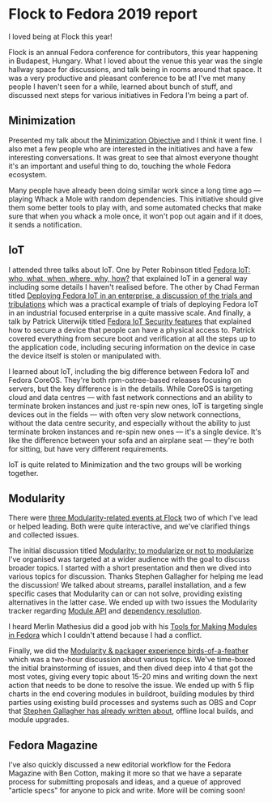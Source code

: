 # Flock to Fedora 2019 report

I loved being at Flock this year!

Flock is an annual Fedora conference for contributors, this year happening in Budapest, Hungary. What I loved about the venue this year was the single hallway space for discussions, and talk being in rooms around that space. It was a very productive and pleasant conference to be at! I've met many people I haven't seen for a while, learned about bunch of stuff, and discussed next steps for various initiatives in Fedora I'm being a part of.

## Minimization

Presented my talk about the [Minimization Objective](https://flock2019.sched.com/event/SJZP/an-objective-minimization-objective-update) and I think it went fine. I also met a few people who are interested in the initiatives and have a few interesting conversations. It was great to see that almost everyone thought it's an important and useful thing to do, touching the whole Fedora ecosystem.

Many people have already been doing similar work since a long time ago — playing Whack a Mole with random dependencies. This initiative should give them some better tools to play with, and some automated checks that make sure that when you whack a mole once, it won't pop out again and if it does, it sends a notification.

## IoT

I attended three talks about IoT. One by Peter Robinson titled [Fedora IoT: who, what, when, where, why, how?](https://flock2019.sched.com/event/SJUt/fedora-iot-who-what-when-where-why-how) that explained IoT in a general way including some details I haven't realised before. The other by Chad Ferman titled [Deploying Fedora IoT in an enterprise, a discussion of the trials and tribulations](https://flock2019.sched.com/event/SKtH/deploying-fedora-iot-in-an-enterprise-a-discussion-of-the-trials-and-tribulations) which was a practical example of trials of deploying Fedora IoT in an industrial focused enterprise in a quite massive scale. And finally, a talk by Patrick Uiterwijk titled [Fedora IoT Security features](https://flock2019.sched.com/event/SKrN/fedora-iot-security-features) that explained how to secure a device that people can have a physical access to. Patrick covered everything from secure boot and verification at all the steps up to the application code, including securing information on the device in case the device itself is stolen or manipulated with.

I learned about IoT, including the big difference between Fedora IoT and Fedora CoreOS. They're both rpm-ostree-based releases focusing on servers, but the key difference is in the details. While CoreOS is targeting cloud and data centres — with fast network connections and an ability to terminate broken instances and just re-spin new ones, IoT is targeting single devices out in the fields — with often very slow network connections, without the data centre security, and especially without the ability to just terminate broken instances and re-spin new ones — it's a single device. It's like the difference between your sofa and an airplane seat — they're both for sitting, but have very different requirements.

IoT is quite related to Minimization and the two groups will be working together.

## Modularity

There were [three Modularity-related events at Flock]() two of which I've lead or helped leading. Both were quite interactive, and we've clarified things and collected issues.

The initial discussion titled [Modularity: to modularize or not to modularize](https://flock2019.sched.com/event/SJd1/modularity-to-modularize-or-not-to-modularize) I've organised was targeted at a wider audience with the goal to discuss broader topics. I started with a short presentation and then we dived into various topics for discussion. Thanks Stephen Gallagher for helping me lead the discussion! We talked about streams, parallel installation, and a few specific cases that Modularity can or can not solve, providing existing alternatives in the latter case. We ended up with two issues the Modularity tracker regarding [Module API](https://pagure.io/modularity/issue/146) and [dependency resolution](https://pagure.io/modularity/issue/147).

I heard Merlin Mathesius did a good job with his [Tools for Making Modules in Fedora](https://flock2019.sched.com/event/SDo9/tools-for-making-modules-in-fedora) which I couldn't attend because I had a conflict.

Finally, we did the [Modularity & packager experience birds-of-a-feather](https://flock2019.sched.com/event/SJL4/modularity-packager-experience-birds-of-a-feather) which was a two-hour discussion about various topics. We've time-boxed the initial brainstorming of issues, and then dived deep into 4 that got the most votes, giving every topic about 15-20 mins and writing down the next action that needs to be done to resolve the issue. We ended up with 5 flip charts in the end covering modules in buildroot, building modules by third parties using existing build processes and systems such as OBS and Copr that [Stephen Gallagher has already written about](https://sgallagh.wordpress.com/2019/08/14/sausage-factory-modules-fake-it-till-you-make-it/), offline local builds, and module upgrades.

## Fedora Magazine

I've also quickly discussed a new editorial workflow for the Fedora Magazine with Ben Cotton, making it more so that we have a separate process for submitting proposals and ideas, and a queue of approved "article specs" for anyone to pick and write. More will be coming soon!

